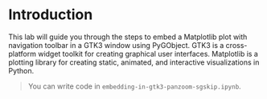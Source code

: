 # Introduction

This lab will guide you through the steps to embed a Matplotlib plot with navigation toolbar in a GTK3 window using PyGObject. GTK3 is a cross-platform widget toolkit for creating graphical user interfaces. Matplotlib is a plotting library for creating static, animated, and interactive visualizations in Python.

> You can write code in `embedding-in-gtk3-panzoom-sgskip.ipynb`.
